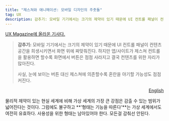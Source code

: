 ```yaml
---
title: "제스쳐와 애니메이션: 모바일 디자인의 주춧돌"
tag: UX
description: 감추기: 모바일 기기에서는 크기의 제약이 있기 때문에 UI 컨트롤 패널이 컨텐츠 공간을 희생시키면서 화면 위에 짜맞춰진다. 하지만 앱/사이트가 제스쳐 컨트롤을 활용하면 할수록 화면에서 버튼은 점점 사라지고 결국 컨텐츠를 위한 자리가 많아진다.
---
```

[UX Magazine에 올라온 기사다.](http://uxmag.com/articles/gestures-animations-the-pillars-of-mobile-design)

> **감추기:** 모바일 기기에서는 크기의 제약이 있기 때문에 UI 컨트롤 패널이 컨텐츠 공간을 희생시키면서 화면 위에 짜맞춰진다. 하지만 앱/사이트가 제스쳐 컨트롤을 활용하면 할수록 화면에서 버튼은 점점 사라지고 결국 컨텐츠를 위한 자리가 많아진다.
> 
> 사실, 눈에 보이는 버튼 대신 제스쳐에 의존할수록 혼란을 야기할 가능성도 점점 커진다.
>
<span id="{{page.id}}" style="display:none">
> **Less Clutter:** As if the size limitations on mobile devices weren't bad enough, the common lack of a keyboard means often the UI control panel is squeezed onto the screen, sacrificing valuable content space. But the more an app/site relies on gesture controls, the less buttons on-screen, and thus more content.<br/><br/>In fact, the more you rely on gestures over visible buttons, the greater the possibility for confusion.
</span>

<div style="text-align:right"><a href="#english" onclick="show_Eng('{{page.id}}'); return false;">English</a></div>

물리적 제약이 있는 현실 세계에 비해 가상 세계의 가장 큰 강점은 감출 수 있는 범위가 넓어진다는 것이다. 그럼에도 불구하고 **'형태는 기능을 따른다'**는 가상 세계에서도 여전히 유효하다. 사용성을 위한 형태는 남아있어야 한다. 모든걸 감춰선 안된다.